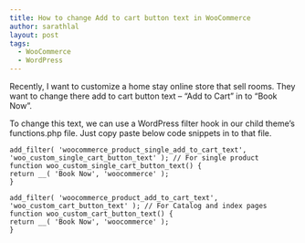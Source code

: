 ```yaml
---
title: How to change Add to cart button text in WooCommerce
author: sarathlal
layout: post
tags:
  - WooCommerce
  - WordPress
---
```

Recently, I want to customize a home stay online store that sell rooms. They want to change there add to cart button text &#8211; &#8220;Add to Cart&#8221; in to &#8220;Book Now&#8221;.

To change this text, we can use a WordPress filter hook in our child theme&#8217;s functions.php file. Just copy paste below code snippets in to that file.

    add_filter( 'woocommerce_product_single_add_to_cart_text', 'woo_custom_single_cart_button_text' ); // For single product
    function woo_custom_single_cart_button_text() {
    return __( 'Book Now', 'woocommerce' );
    }
    
    add_filter( 'woocommerce_product_add_to_cart_text', 'woo_custom_cart_button_text' ); // For Catalog and index pages
    function woo_custom_cart_button_text() {
    return __( 'Book Now', 'woocommerce' );
    }
